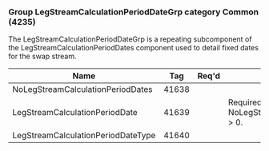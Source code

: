 ### Group LegStreamCalculationPeriodDateGrp category Common (4235)

The LegStreamCalculationPeriodDateGrp is a repeating subcomponent of the LegStreamCalculationPeriodDates component used to detail fixed dates for the swap stream.

| Name                               | Tag   | Req'd | Documentation                                             |
|------------------------------------|-------|----------|-----------------------------------------------------------|
| NoLegStreamCalculationPeriodDates  | 41638 |       |                                                           |
| LegStreamCalculationPeriodDate     | 41639 |       | Required if NoLegStreamCalculationPeriodDates(41638) > 0. |
| LegStreamCalculationPeriodDateType | 41640 |       |                                                           |


